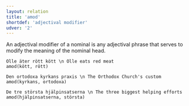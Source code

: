 ```yaml
---
layout: relation
title: 'amod'
shortdef: 'adjectival modifier'
udver: '2'
---
```


An adjectival modifier of a nominal is any adjectival phrase that serves
to modify the meaning of the nominal head.

~~~ sdparse
Olle äter rött kött \n Olle eats red meat
amod(kött, rött)
~~~

~~~ sdparse
Den ortodoxa kyrkans praxis \n The Orthodox Church's custom
amod(kyrkans, ortodoxa)
~~~

~~~ sdparse
De tre största hjälpinsatserna \n The three biggest helping efforts
amod(hjälpinsatserna, största)
~~~
